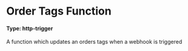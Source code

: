 # Order Tags Function
#### Type: http-trigger

A function which updates an orders tags when a webhook is triggered
